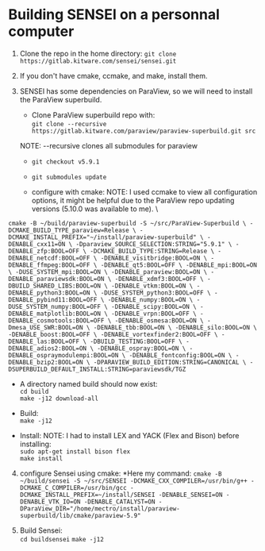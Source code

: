 # Building SENSEI on a personnal computer

1. Clone the repo in the home directory: `git clone https://gitlab.kitware.com/sensei/sensei.git`

2. If you don't have cmake, ccmake, and make, install them.

3. SENSEI has some dependencies on ParaView, so we will need to install the ParaView superbuild.

   * Clone ParaView superbuild repo with: \
   `git clone --recursive https://gitlab.kitware.com/paraview/paraview-superbuild.git src`
   
   NOTE: --recursive clones all submodules for paraview
   
   * `git checkout v5.9.1`
   * `git submodules update`

   * configure with cmake: NOTE: I used ccmake to view all configuration options, it might be helpful due to the ParaView repo updating versions (5.10.0 was available to me). \
 
`cmake -B ~/build/paraview-superbuild -S ~/src/ParaView-Superbuild \
  -DCMAKE_BUILD_TYPE_paraview=Release \
  -DCMAKE_INSTALL_PREFIX="~/install/paraview-superbuild" \
  -DENABLE_cxx11=ON \
  -Dparaview_SOURCE_SELECTION:STRING="5.9.1" \
  -DENABLE_zfp:BOOL=OFF \
  -DCMAKE_BUILD_TYPE:STRING=Release \
  -DENABLE_netcdf:BOOL=OFF \
  -DENABLE_visitbridge:BOOL=ON \
  -DENABLE_ffmpeg:BOOL=OFF \
  -DENABLE_qt5:BOOL=OFF \
  -DENABLE_mpi:BOOL=ON \
  -DUSE_SYSTEM_mpi:BOOL=ON \
  -DENABLE_paraview:BOOL=ON \
  -DENABLE_paraviewsdk:BOOL=ON \
  -DENABLE_xdmf3:BOOL=OFF \
  -DBUILD_SHARED_LIBS:BOOL=ON \
  -DENABLE_vtkm:BOOL=ON \
  -DENABLE_python3:BOOL=ON \
  -DUSE_SYSTEM_python3:BOOL=OFF \
  -DENABLE_pybind11:BOOL=OFF \
  -DENABLE_numpy:BOOL=ON \
  -DUSE_SYSTEM_numpy:BOOL=OFF \
  -DENABLE_scipy:BOOL=ON \
  -DENABLE_matplotlib:BOOL=ON \
  -DENABLE_vrpn:BOOL=OFF \
  -DENABLE_cosmotools:BOOL=OFF \
  -DENABLE_osmesa:BOOL=ON \
  -Dmesa_USE_SWR:BOOL=ON \
  -DENABLE_tbb:BOOL=ON \
  -DENABLE_silo:BOOL=ON \
  -DENABLE_boost:BOOL=OFF \
  -DENABLE_vortexfinder2:BOOL=OFF \
  -DENABLE_las:BOOL=OFF \
  -DBUILD_TESTING:BOOL=OFF \
  -DENABLE_adios2:BOOL=ON \
  -DENABLE_ospray:BOOL=ON \
  -DENABLE_ospraymodulempi:BOOL=ON \
  -DENABLE_fontconfig:BOOL=ON \
  -DENABLE_bzip2:BOOL=ON \
  -DPARAVIEW_BUILD_EDITION:STRING=CANONICAL \
  -DSUPERBUILD_DEFAULT_INSTALL:STRING=paraviewsdk/TGZ `

   * A directory named build should now exist: \
   `cd build` \
   `make -j12 download-all`

   * Build:\
   `make -j12`

   * Install: NOTE: I had to install LEX and YACK (Flex and Bison) before installing: \
   `sudo apt-get install bison flex` \
   `make install`

4. configure Sensei using cmake: *Here my command:
`cmake -B ~/build/sensei -S ~/src/SENSEI -DCMAKE_CXX_COMPILER=/usr/bin/g++ -DCMAKE_C_COMPILER=/usr/bin/gcc -DCMAKE_INSTALL_PREFIX=~/install/SENSEI -DENABLE_SENSEI=ON -DENABLE_VTK_IO=ON -DENABLE_CATALYST=ON -DParaView_DIR="/home/mectro/install/paraview-superbuild/lib/cmake/paraview-5.9"`

5. Build Sensei: \
`cd buildsensei`
`make -j12`



